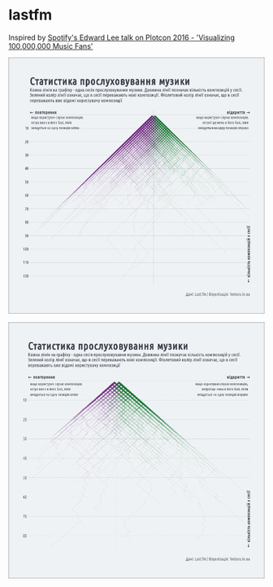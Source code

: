 # lastfm

Inspired by [Spotify's Edward Lee talk on Plotcon 2016 - 'Visualizing 100,000,000 Music Fans'](https://www.youtube.com/watch?v=hh3X6CT-9-U)

![](https://github.com/andriy-gazin/lastfm/raw/master/ihorko_sessions.png)

![](https://github.com/andriy-gazin/lastfm/raw/master/blokski_sessions.png)
